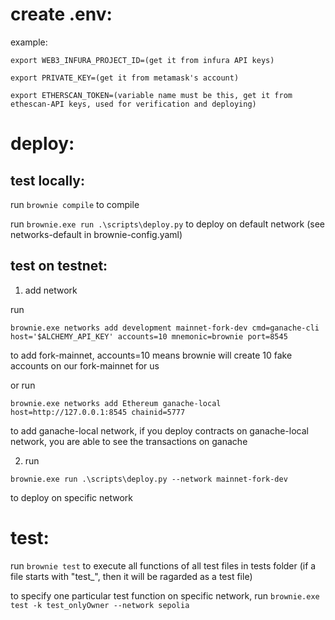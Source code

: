 # create .env:
example:

```
export WEB3_INFURA_PROJECT_ID=(get it from infura API keys)

export PRIVATE_KEY=(get it from metamask's account)

export ETHERSCAN_TOKEN=(variable name must be this, get it from ethescan-API keys, used for verification and deploying)
```

# deploy:

## test locally:

run `brownie compile` to compile

run `brownie.exe run .\scripts\deploy.py` to deploy on default network (see networks-default in brownie-config.yaml)



## test on testnet:

1. add network

run

`brownie.exe networks add development mainnet-fork-dev cmd=ganache-cli host='$ALCHEMY_API_KEY' accounts=10 mnemonic=brownie port=8545` 

to add fork-mainnet, accounts=10 means brownie will create 10 fake accounts on our fork-mainnet for us

or run 

`brownie.exe networks add Ethereum ganache-local host=http://127.0.0.1:8545 chainid=5777`

to add ganache-local network, if you deploy contracts on ganache-local network, you are able to see the transactions on ganache

2. run

`brownie.exe run .\scripts\deploy.py --network mainnet-fork-dev`

 to deploy on specific network

# test:

run `brownie test` to execute all functions of all test files in tests folder (if a file starts with "test_", then it will be ragarded as a test file)

to specify one particular test function on specific network, run `brownie.exe test -k test_onlyOwner --network sepolia`